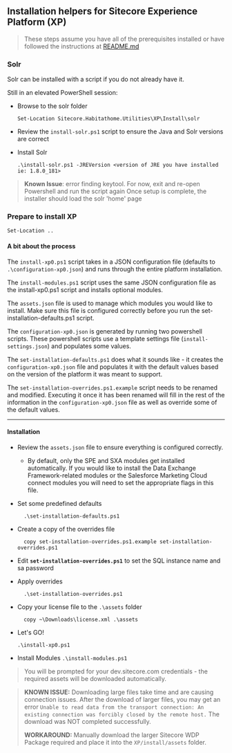 ## Installation helpers for Sitecore Experience Platform (XP)

> These steps assume you have all of the prerequisites installed or have followed the instructions at [README.md](../../Prerequisits/README.md)

### Solr

Solr can be installed with a script if you do not already have it.

Still in an elevated PowerShell session:

- Browse to the solr folder
	```
  Set-Location Sitecore.Habitathome.Utilities\XP\Install\solr
	```

- Review the `install-solr.ps1` script to ensure the Java and Solr versions are correct

- Install Solr
	```
	.\install-solr.ps1 -JREVersion <version of JRE you have installed ie: 1.8.0_181>
	```

> **Known Issue**: error finding keytool. For now, exit and re-open Powershell and run the script again
> Once setup is complete, the installer should load the solr 'home' page

### Prepare to install XP

```
Set-Location ..
```

#### A bit about the process

The `install-xp0.ps1` script takes in a JSON configuration file (defaults to `.\configuration-xp0.json`) and runs through the entire platform installation.

The `install-modules.ps1` script uses the same JSON configuration file as the install-xp0.ps1 script and installs optional modules.

The `assets.json` file is used to manage which modules you would like to install. Make sure this file is configured correctly before you run the set-installation-defaults.ps1 script.

The `configuration-xp0.json` is generated by running two powershell scripts. These powershell scripts use a template settings file (`install-settings.json`) and populates some values.

The `set-installation-defaults.ps1` does what it sounds like - it creates the `configuration-xp0.json` file and populates it with the default values based on the version of the platform it was meant to support.

The `set-installation-overrides.ps1.example` script needs to be renamed and modified. Executing it once it has been renamed will fill in the rest of the information in the `configuration-xp0.json` file as well as override some of the default values.

----------

#### Installation

- Review the `assets.json` file to ensure everything is configured correctly. 
	- By default, only the SPE and SXA modules get installed automatically. If you would like to install the Data Exchange Framework-related modules or the Salesforce Marketing Cloud connect modules you will need to set the appropriate flags in this file.


- Set some predefined defaults
  ```
	.\set-installation-defaults.ps1
	```

- Create a copy of the overrides file
  ```
	copy set-installation-overrides.ps1.example set-installation-overrides.ps1
	```

- Edit **`set-installation-overrides.ps1`** to set the SQL instance name and sa password

- Apply overrides
  ```
	.\set-installation-overrides.ps1
	```

- Copy your license file to the `.\assets` folder
  ```
	copy ~\Downloads\license.xml .\assets
	```

- Let's GO!
  ```
  .\install-xp0.ps1
  ```
- Install Modules
```.\install-modules.ps1```

> You will be prompted for your dev.sitecore.com credentials - the required assets will be downloaded automatically.

> **KNOWN ISSUE:** Downloading large files take time and are causing connection issues.
> After the download of larger files, you may get an error `Unable to read data from the transport connection: An existing connection was forcibly closed by the remote host.` The download was NOT completed successfully.
> 
> **WORKAROUND:** Manually download the larger Sitecore WDP Package required and place it into the `XP/install/assets` folder.
